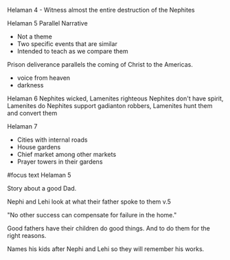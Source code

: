 Helaman 4 - Witness almost the entire destruction of the Nephites

Helaman 5
Parallel Narrative
- Not a theme
- Two specific events that are similar
- Intended to teach as we compare them

Prison deliverance parallels the coming of Christ to the Americas.
- voice from heaven
- darkness

Helaman 6
Nephites wicked, Lamenites righteous
Nephites don't have spirit, Lamenites do
Nephites support gadianton robbers, Lamenites hunt them and convert them

Helaman 7
- Cities with internal roads
- House gardens
- Chief market among other markets
- Prayer towers in their gardens

#focus text
Helaman 5

Story about a good Dad.

Nephi and Lehi look at what their father spoke to them v.5

"No other success can compensate for failure in the home."

Good fathers have their children do good things. And to do them for the right reasons.

Names his kids after Nephi and Lehi so they will remember his works.

